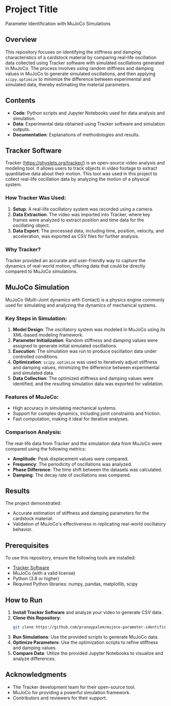 # Project Title

Parameter Identification with MuJoCo Simulations

## Overview

This repository focuses on identifying the stiffness and damping characteristics of a cardstock material by comparing real-life oscillation data collected using Tracker software with simulated oscillations generated in MuJoCo. The process involves using random stiffness and damping values in MuJoCo to generate simulated oscillations, and then applying `scipy.optimize` to minimize the difference between experimental and simulated data, thereby estimating the material parameters.

## Contents

- **Code**: Python scripts and Jupyter Notebooks used for data analysis and simulation.
- **Data**: Experimental data obtained using Tracker software and simulation outputs.
- **Documentation**: Explanations of methodologies and results.

## Tracker Software

Tracker (https://physlets.org/tracker/) is an open-source video analysis and modeling tool. It allows users to track objects in video footage to extract quantitative data about their motion. This tool was used in this project to collect real-life oscillation data by analyzing the motion of a physical system.

### How Tracker Was Used:
1. **Setup**: A real-life oscillatory system was recorded using a camera.
2. **Data Extraction**: The video was imported into Tracker, where key frames were analyzed to extract position and time data for the oscillating object.
3. **Data Export**: The processed data, including time, position, velocity, and acceleration, was exported as CSV files for further analysis.

### Why Tracker?

Tracker provided an accurate and user-friendly way to capture the dynamics of real-world motion, offering data that could be directly compared to MuJoCo simulations.

## MuJoCo Simulation

MuJoCo (Multi-Joint dynamics with Contact) is a physics engine commonly used for simulating and analyzing the dynamics of mechanical systems.

### Key Steps in Simulation:
1. **Model Design**: The oscillatory system was modeled in MuJoCo using its XML-based modeling framework.
2. **Parameter Initialization**: Random stiffness and damping values were assigned to generate initial simulated oscillations.
3. **Execution**: The simulation was run to produce oscillation data under controlled conditions.
4. **Optimization**: `scipy.optimize` was used to iteratively adjust stiffness and damping values, minimizing the difference between experimental and simulated data.
5. **Data Collection**: The optimized stiffness and damping values were identified, and the resulting simulation data was exported for validation.

### Features of MuJoCo:
- High accuracy in simulating mechanical systems.
- Support for complex dynamics, including joint constraints and friction.
- Fast computation, making it ideal for iterative analyses.

### Comparison Analysis:

The real-life data from Tracker and the simulation data from MuJoCo were compared using the following metrics:
- **Amplitude**: Peak displacement values were compared.
- **Frequency**: The periodicity of oscillations was analyzed.
- **Phase Difference**: The time shift between the datasets was calculated.
- **Damping**: The decay rate of oscillations was compared.

## Results

The project demonstrated:
- Accurate estimation of stiffness and damping parameters for the cardstock material.
- Validation of MuJoCo's effectiveness in replicating real-world oscillatory behavior.

## Prerequisites

To use this repository, ensure the following tools are installed:
- [Tracker Software](https://physlets.org/tracker/)
- MuJoCo (with a valid license)
- Python (3.8 or higher)
- Required Python libraries: numpy, pandas, matplotlib, scipy

## How to Run

1. **Install Tracker Software** and analyze your video to generate CSV data.
2. **Clone this Repository**:
   ```bash
   git clone https://github.com/pranaypalem/mujoco-parameter-identification.git
   ```
3. **Run Simulations**: Use the provided scripts to generate MuJoCo data.
4. **Optimize Parameters**: Use the optimization scripts to refine stiffness and damping values.
5. **Compare Data**: Utilize the provided Jupyter Notebooks to visualize and analyze differences.

## Acknowledgments

- The Tracker development team for their open-source tool.
- MuJoCo for providing a powerful simulation framework.
- Contributors and reviewers for their support.



